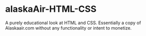 # alaskaAir-HTML-CSS
A purely educational look at HTML and CSS. Essentially a copy of Alaskaair.com without any functionality or intent to monetize.
